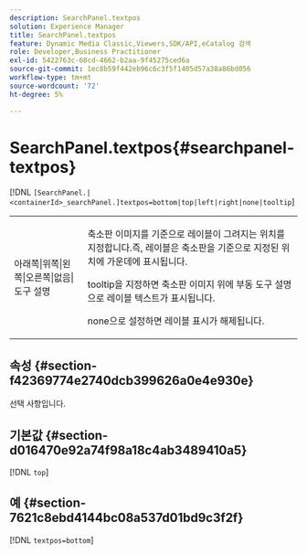 ```yaml
---
description: SearchPanel.textpos
solution: Experience Manager
title: SearchPanel.textpos
feature: Dynamic Media Classic,Viewers,SDK/API,eCatalog 검색
role: Developer,Business Practitioner
exl-id: 5422763c-68cd-4662-b2aa-9f45275ced6a
source-git-commit: 1ec8b59f442eb96c6c3f5f1405d57a38a86bd056
workflow-type: tm+mt
source-wordcount: '72'
ht-degree: 5%

---
```


# SearchPanel.textpos{#searchpanel-textpos}

[!DNL `[SearchPanel.|<containerId>_searchPanel.]textpos=bottom|top|left|right|none|tooltip`]

<table id="table_2B109D2F91E64B5382B31921C3780FA5"> 
 <tbody> 
  <tr> 
   <td colname="col1"> <p><span class="codeph"> 아래쪽|위쪽|왼쪽|오른쪽|없음|도구 설명</span> </p> </td> 
   <td colname="col2"> <p> 축소판 이미지를 기준으로 레이블이 그려지는 위치를 지정합니다.즉, 레이블은 축소판을 기준으로 지정된 위치에 가운데에 표시됩니다. </p> <p><span class="codeph"> tooltip</span>을 지정하면 축소판 이미지 위에 부동 도구 설명으로 레이블 텍스트가 표시됩니다. </p> <p><span class="codeph"> none</span>으로 설정하면 레이블 표시가 해제됩니다. </p> </td> 
  </tr> 
 </tbody> 
</table>

## 속성 {#section-f42369774e2740dcb399626a0e4e930e}

선택 사항입니다.

## 기본값 {#section-d016470e92a74f98a18c4ab3489410a5}

[!DNL `top`]

## 예 {#section-7621c8ebd4144bc08a537d01bd9c3f2f}

[!DNL `textpos=bottom`]
